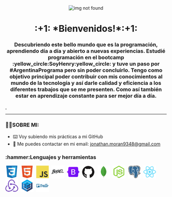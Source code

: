 <div align="center">
  <img src = "https://media.giphy.com/media/xT9IgzoKnwFNmISR8I/giphy.gif" alt = "img not found" width = 300px />
  <h1>:+1: *Bienvenidos!*:+1: </h1> 
    <h3> Descubriendo este bello mundo que es la programación, aprendiendo día a día y abierto a nuevas experiencias. Estudié programación en el bootcamp :yellow_circle:SoyHenry:yellow_circle: y tuve un paso por #ArgentinaPrograma pero sin poder concluirlo.
  Tengo como objetivo principal poder contribuir con mis conocimientos al mundo de la tecnología y así darle calidad y eficiencia a los diferentes trabajos que se me presenten. Como así también estar en aprendizaje constante para ser mejor día a día. </h3> 
</div>

<div>
  <a href="https://twitter.com/Jona9315" target="_blank">
  <img src="https://img.shields.io/twitter/url?label=Follow%20me&style=social&url=https%3A%2F%2Ftwitter.com%2FJona9315" alt="" />
  </a>
  
  <a href="https://www.facebook.com/jonathan.moran.144" target="_blank">
  <img src="https://img.shields.io/badge/Facebook-Sigueme-<BLUE>" alt="" />
  </a>
  
 </div>
 
 ---
 
### :office_worker:SOBRE MI:

- :keyboard: Voy subiendo mis prácticas a mi GitHub
- :email: Me puedes contactar en mi email: jonathan.moran9348@gmail.com

<div>
  <h3>:hammer:Lenguajes y herramientas</h3>
  <div>
  <img src="https://github.com/devicons/devicon/blob/master/icons/css3/css3-original.svg" alt="CSS" tittle="CSS" width="40" height="40" />&nbsp;
    <img src="https://github.com/devicons/devicon/blob/master/icons/html5/html5-original.svg" alt="CSS" tittle="CSS" width="40" height="40" />&nbsp;
    <img src="https://github.com/devicons/devicon/blob/master/icons/javascript/javascript-original.svg" alt="CSS" tittle="CSS" width="40" height="40" />&nbsp;
    <img src="https://github.com/devicons/devicon/blob/master/icons/babel/babel-plain.svg" alt="CSS" tittle="CSS" width="40" height="40" />&nbsp;
    <img src="https://github.com/devicons/devicon/blob/master/icons/bootstrap/bootstrap-original.svg" alt="CSS" tittle="CSS" width="40" height="40" />&nbsp;
    <img src="https://github.com/devicons/devicon/blob/master/icons/github/github-original.svg" alt="CSS" tittle="CSS" width="40" height="40" />&nbsp;
    <img src="https://github.com/devicons/devicon/blob/master/icons/mongodb/mongodb-original.svg" alt="mongo" tittle="MongoDB" width="40" height="40" />&nbsp;
    <img src="https://github.com/devicons/devicon/blob/master/icons/nodejs/nodejs-original.svg" alt="node" tittle="Node" width="40" height="40" />&nbsp;
    <img src="https://github.com/devicons/devicon/blob/master/icons/postgresql/postgresql-original.svg" alt="posgre" tittle="posgreSql" width="40" height="40" />&nbsp;
    <img src="https://github.com/devicons/devicon/blob/master/icons/react/react-original.svg" alt="react" tittle="React" width="40" height="40" />&nbsp;
    <img src="https://github.com/devicons/devicon/blob/master/icons/redux/redux-original.svg" alt="redux" tittle="Redux" width="40" height="40" />&nbsp;
    <img src="https://github.com/devicons/devicon/blob/master/icons/sequelize/sequelize-original.svg" alt="sequelize" tittle="Sequelize" width="40" height="40" />&nbsp;
    <img src="https://github.com/devicons/devicon/blob/master/icons/trello/trello-plain-wordmark.svg" alt="trello" tittle="Trello" width="40" height="40" />&nbsp;
   
  </div>

</div>

 
